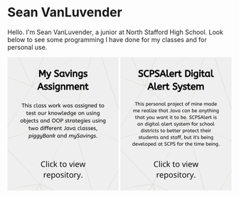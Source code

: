 # Sean VanLuvender
Hello. I'm Sean VanLuvender, a junior at North Stafford High School. Look below to see some programming I have done for my classes and for personal use.

[![name](PiggyBank.png)](https://github.com/sean-vanluvender/sean-vanluvender.github.io)
[![name](DigitalAlert.png)](https://github.com/sean-vanluvender/sean-vanluvender.github.io)

